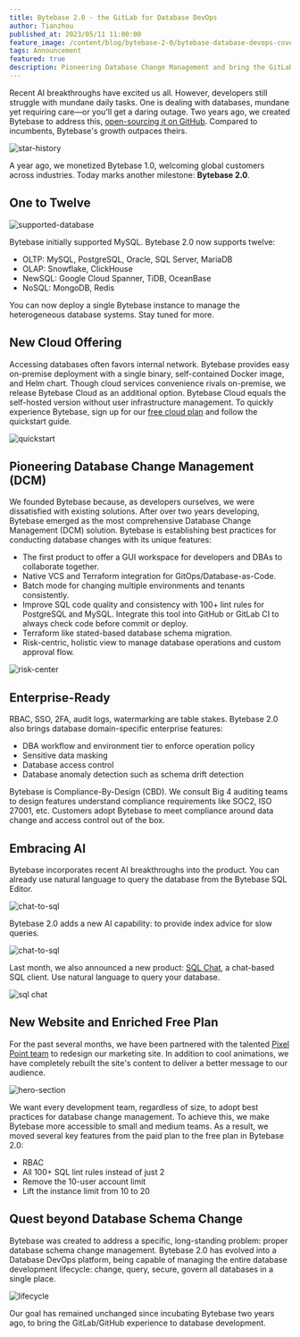 ```yaml
---
title: Bytebase 2.0 - the GitLab for Database DevOps
author: Tianzhou
published_at: 2023/05/11 11:00:00
feature_image: /content/blog/bytebase-2-0/bytebase-database-devops-cover.jpg
tags: Announcement
featured: true
description: Pioneering Database Change Management and bring the GitLab/GitHub experience to database development
---
```


Recent AI breakthroughs have excited us all. However, developers still struggle with mundane daily tasks.
One is dealing with databases, mundane yet requiring care—or you'll get a daring outage. Two years
ago, we created Bytebase to address this, [open-sourcing it on GitHub](https://github.com/bytebase/bytebase).
Compared to incumbents, Bytebase's growth outpaces theirs.

![star-history](/content/blog/bytebase-2-0/star-history.webp)

A year ago, we monetized Bytebase 1.0, welcoming global customers across industries. Today marks another
milestone: **Bytebase 2.0**.

## One to Twelve

![supported-database](/content/blog/bytebase-2-0/supported-database.webp)

Bytebase initially supported MySQL. Bytebase 2.0 now supports twelve:

- OLTP: MySQL, PostgreSQL, Oracle, SQL Server, MariaDB
- OLAP: Snowflake, ClickHouse
- NewSQL: Google Cloud Spanner, TiDB, OceanBase
- NoSQL: MongoDB, Redis

You can now deploy a single Bytebase instance to manage the heterogeneous database systems. Stay
tuned for more.

## New Cloud Offering

Accessing databases often favors internal network. Bytebase provides easy on-premise deployment with
a single binary, self-contained Docker image, and Helm chart. Though cloud services convenience
rivals on-premise, we release Bytebase Cloud as an additional option. Bytebase Cloud equals the
self-hosted version without user infrastructure management. To quickly experience Bytebase, sign up
for our [free cloud plan](https://hub.bytebase.com/workspace) and follow the quickstart guide.

![quickstart](/content/blog/bytebase-2-0/quick-start.webp)

## Pioneering Database Change Management (DCM)

We founded Bytebase because, as developers ourselves, we were dissatisfied with existing solutions.
After over two years developing, Bytebase emerged as the most comprehensive Database Change Management (DCM) solution.
Bytebase is establishing best practices for conducting database changes with its unique features:

- The first product to offer a GUI workspace for developers and DBAs to collaborate together.
- Native VCS and Terraform integration for GitOps/Database-as-Code.
- Batch mode for changing multiple environments and tenants consistently.
- Improve SQL code quality and consistency with 100+ lint rules for PostgreSQL and MySQL. Integrate
  this tool into GitHub or GitLab CI to always check code before commit or deploy.
- Terraform like stated-based database schema migration.
- Risk-centric, holistic view to manage database operations and custom approval flow.

![risk-center](/content/blog/bytebase-2-0/risk-center.webp)

## Enterprise-Ready

RBAC, SSO, 2FA, audit logs, watermarking are table stakes. Bytebase 2.0 also brings database
domain-specific enterprise features:

- DBA workflow and environment tier to enforce operation policy
- Sensitive data masking
- Database access control
- Database anomaly detection such as schema drift detection

Bytebase is Compliance-By-Design (CBD). We consult Big 4 auditing teams to design features understand
compliance requirements like SOC2, ISO 27001, etc. Customers adopt Bytebase to meet compliance around
data change and access control out of the box.

## Embracing AI

Bytebase incorporates recent AI breakthroughs into the product. You can already use natural language
to query the database from the Bytebase SQL Editor.

![chat-to-sql](/content/blog/bytebase-2-0/chat-to-sql.webp)

Bytebase 2.0 adds a new AI capability: to provide index advice for slow queries.

![chat-to-sql](/content/blog/bytebase-2-0/index-advisor.webp)

Last month, we also announced a new product: [SQL Chat](https://sqlchat.ai), a chat-based SQL client. Use natural language
to query your database.

![sql chat](/content/blog/bytebase-2-0/sql-chat.webp)

## New Website and Enriched Free Plan

For the past several months, we have been partnered with the talented [Pixel Point team](https://pixelpoint.io/) to redesign
our marketing site. In addition to cool animations, we have completely rebuilt the site's content to
deliver a better message to our audience.

![hero-section](/content/blog/bytebase-2-0/hero-section.webp)

We want every development team, regardless of size, to adopt best practices for database change
management. To achieve this, we make Bytebase more accessible to small and medium teams. As a
result, we moved several key features from the paid plan to the free plan in Bytebase 2.0:

- RBAC
- All 100+ SQL lint rules instead of just 2
- Remove the 10-user account limit
- Lift the instance limit from 10 to 20

## Quest beyond Database Schema Change

Bytebase was created to address a specific, long-standing problem: proper database schema change
management. Bytebase 2.0 has evolved into a Database DevOps platform, being capable of managing the
entire database development lifecycle: change, query, secure, govern all databases in a single place.

![lifecycle](/content/blog/bytebase-2-0/lifecycle.webp)

Our goal has remained unchanged since incubating Bytebase two years ago, to bring the GitLab/GitHub
experience to database development.
